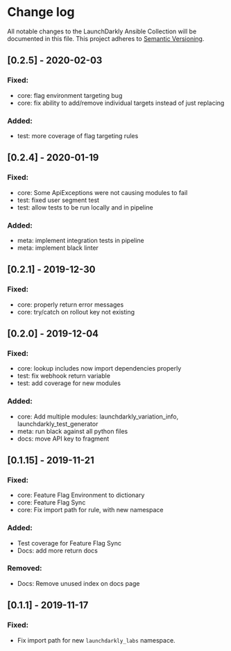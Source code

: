 Change log
================================================

All notable changes to the LaunchDarkly Ansible Collection will be documented in this file. This project adheres to [Semantic Versioning](https://semver.org).

## [0.2.5] - 2020-02-03
### Fixed:
- core: flag environment targeting bug
- core: fix ability to add/remove individual targets instead of just replacing

### Added:
- test: more coverage of flag targeting rules

## [0.2.4] - 2020-01-19
### Fixed:
- core: Some ApiExceptions were not causing modules to fail
- test: fixed user segment test
- test: allow tests to be run locally and in pipeline

### Added:
- meta: implement integration tests in pipeline
- meta: implement black linter

## [0.2.1] - 2019-12-30
### Fixed:
- core: properly return error messages
- core: try/catch on rollout key not existing

## [0.2.0] - 2019-12-04
### Fixed:
- core: lookup includes now import dependencies properly
- test: fix webhook return variable
- test: add coverage for new modules

### Added:
- core: Add multiple modules: launchdarkly_variation_info, launchdarkly_test_generator
- meta: run black against all python files
- docs: move API key to fragment

## [0.1.15] - 2019-11-21
### Fixed:
- core: Feature Flag Environment to dictionary
- core: Feature Flag Sync
- core: Fix import path for rule, with new namespace

### Added:
- Test coverage for Feature Flag Sync
- Docs: add more return docs

### Removed:
- Docs: Remove unused index on docs page

## [0.1.1] - 2019-11-17
### Fixed:
- Fix import path for new `launchdarkly_labs` namespace.
